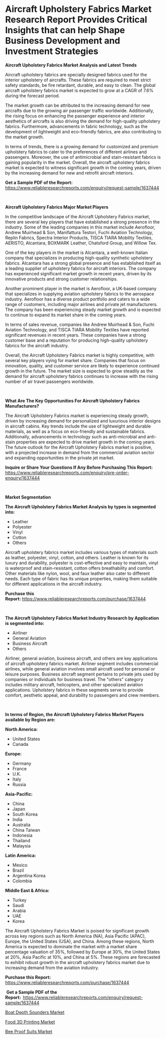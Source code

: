 <p><h1>Aircraft Upholstery Fabrics Market Research Report Provides Critical Insights that can help Shape Business Development and Investment Strategies</h1></p><p><strong>Aircraft Upholstery Fabrics Market Analysis and Latest Trends</strong></p>
<p><p>Aircraft upholstery fabrics are specially designed fabrics used for the interior upholstery of aircrafts. These fabrics are required to meet strict safety standards, be fire retardant, durable, and easy to clean. The global aircraft upholstery fabrics market is expected to grow at a CAGR of 7.6% during the forecast period.</p><p>The market growth can be attributed to the increasing demand for new aircrafts due to the growing air passenger traffic worldwide. Additionally, the rising focus on enhancing the passenger experience and interior aesthetics of aircrafts is also driving the demand for high-quality upholstery fabrics. Furthermore, advancements in fabric technology, such as the development of lightweight and eco-friendly fabrics, are also contributing to the market growth.</p><p>In terms of trends, there is a growing demand for customized and premium upholstery fabrics to cater to the preferences of different airlines and passengers. Moreover, the use of antimicrobial and stain-resistant fabrics is gaining popularity in the market. Overall, the aircraft upholstery fabrics market is expected to witness significant growth in the coming years, driven by the increasing demand for new and retrofit aircraft interiors.</p></p>
<p><strong>Get a Sample PDF of the Report:&nbsp;</strong> <a href="https://www.reliableresearchreports.com/enquiry/request-sample/1637444">https://www.reliableresearchreports.com/enquiry/request-sample/1637444</a></p>
<p>&nbsp;</p>
<p><strong>Aircraft Upholstery Fabrics Major Market Players</strong></p>
<p><p>In the competitive landscape of the Aircraft Upholstery Fabrics market, there are several key players that have established a strong presence in the industry. Some of the leading companies in this market include Aerofloor, Andrew Muirhead & Son, Manifattura Testori, Fuchi Aviation Technology, Replin Fabrics, Spectra Interior Products, TISCA TIARA Mobility Textiles, AERISTO, Alcantara, BOXMARK Leather, Chatsford Group, and Willow Tex.</p><p>One of the key players in the market is Alcantara, a well-known Italian company that specializes in producing high-quality synthetic upholstery fabrics. Alcantara has a strong global presence and has established itself as a leading supplier of upholstery fabrics for aircraft interiors. The company has experienced significant market growth in recent years, driven by its innovative products and strong customer relationships.</p><p>Another prominent player in the market is Aerofloor, a UK-based company that specializes in supplying aviation upholstery fabrics to the aerospace industry. Aerofloor has a diverse product portfolio and caters to a wide range of customers, including major airlines and private jet manufacturers. The company has been experiencing steady market growth and is expected to continue to expand its market share in the coming years.</p><p>In terms of sales revenue, companies like Andrew Muirhead & Son, Fuchi Aviation Technology, and TISCA TIARA Mobility Textiles have reported significant revenues in recent years. These companies have a strong customer base and a reputation for producing high-quality upholstery fabrics for the aircraft industry.</p><p>Overall, the Aircraft Upholstery Fabrics market is highly competitive, with several key players vying for market share. Companies that focus on innovation, quality, and customer service are likely to experience continued growth in the future. The market size is expected to grow steadily as the demand for aircraft upholstery fabrics continues to increase with the rising number of air travel passengers worldwide.</p></p>
<p>&nbsp;</p>
<p><strong>What Are The Key Opportunities For Aircraft Upholstery Fabrics Manufacturers?</strong></p>
<p><p>The Aircraft Upholstery Fabrics market is experiencing steady growth, driven by increasing demand for personalized and luxurious interior designs in aircraft cabins. Key trends include the use of lightweight and durable materials, as well as a focus on eco-friendly and sustainable fabrics. Additionally, advancements in technology such as anti-microbial and anti-stain properties are expected to drive market growth in the coming years. The future outlook for the Aircraft Upholstery Fabrics market is positive, with a projected increase in demand from the commercial aviation sector and expanding opportunities in the private jet market.</p></p>
<p><strong>Inquire or Share Your Questions If Any Before Purchasing This Report:</strong> <a href="https://www.reliableresearchreports.com/enquiry/pre-order-enquiry/1637444">https://www.reliableresearchreports.com/enquiry/pre-order-enquiry/1637444</a></p>
<p>&nbsp;</p>
<p><strong>Market Segmentation</strong></p>
<p><strong>The Aircraft Upholstery Fabrics Market Analysis by types is segmented into:</strong></p>
<p><ul><li>Leather</li><li>Polyester</li><li>Vinyl</li><li>Cotton</li><li>Others</li></ul></p>
<p><p>Aircraft upholstery fabrics market includes various types of materials such as leather, polyester, vinyl, cotton, and others. Leather is known for its luxury and durability, polyester is cost-effective and easy to maintain, vinyl is waterproof and stain-resistant, cotton offers breathability and comfort. Other materials like nylon, wool, and faux leather also cater to different needs. Each type of fabric has its unique properties, making them suitable for different applications in the aircraft industry.</p></p>
<p><strong>Purchase this Report:&nbsp;</strong><a href="https://www.reliableresearchreports.com/purchase/1637444">https://www.reliableresearchreports.com/purchase/1637444</a></p>
<p>&nbsp;</p>
<p><strong>The Aircraft Upholstery Fabrics Market Industry Research by Application is segmented into:</strong></p>
<p><ul><li>Airliner</li><li>General Aviation</li><li>Business Aircraft</li><li>Others</li></ul></p>
<p><p>Airliner, general aviation, business aircraft, and others are key applications of aircraft upholstery fabrics market. Airliner segment includes commercial airlines, while general aviation involves small aircraft used for personal or leisure purposes. Business aircraft segment pertains to private jets used by companies or individuals for business travel. The "others" category includes military aircraft, helicopters, and other specialized aviation applications. Upholstery fabrics in these segments serve to provide comfort, aesthetic appeal, and durability to passengers and crew members.</p></p>
<p>&nbsp;</p>
<p><strong>In terms of Region, the Aircraft Upholstery Fabrics Market Players available by Region are:</strong></p>
<p>
    <p> <strong> North America: </strong>
        <ul>
            <li>United States</li>
            <li>Canada</li>
        </ul>
        </p> 
    <p> <strong> Europe: </strong>
        <ul>
            <li>Germany</li>
            <li>France</li>
            <li>U.K.</li>
            <li>Italy</li>
            <li>Russia</li>
        </ul>
        </p> 
    <p> <strong> Asia-Pacific: </strong>
        <ul>
            <li>China</li>
            <li>Japan</li>
            <li>South Korea</li>
            <li>India</li>
            <li>Australia</li>
            <li>China Taiwan</li>
            <li>Indonesia</li>
            <li>Thailand</li>
            <li>Malaysia</li>
        </ul>
        </p> 
    <p> <strong> Latin America: </strong>
        <ul>
            <li>Mexico</li>
            <li>Brazil</li>
            <li>Argentina Korea</li>
            <li>Colombia</li>
        </ul>
        </p> 
    <p> <strong> Middle East & Africa: </strong>
        <ul>
            <li>Turkey</li>
            <li>Saudi</li>
            <li>Arabia</li>
            <li>UAE</li>
            <li>Korea</li>
        </ul>
    </p>
    </p>
<p><p>The Aircraft Upholstery Fabrics Market is poised for significant growth across key regions such as North America (NA), Asia Pacific (APAC), Europe, the United States (USA), and China. Among these regions, North America is expected to dominate the market with a market share percentage valuation of 35%, followed by Europe at 30%, the United States at 20%, Asia Pacific at 10%, and China at 5%. These regions are forecasted to exhibit robust growth in the aircraft upholstery fabrics market due to increasing demand from the aviation industry.</p></p>
<p><strong>Purchase this Report: </strong><a href="https://www.reliableresearchreports.com/purchase/1637444">https://www.reliableresearchreports.com/purchase/1637444</a></p>
<p>&nbsp;<strong>Get a Sample PDF of the Report:&nbsp;&nbsp;</strong><a href="https://www.reliableresearchreports.com/enquiry/request-sample/1637444">https://www.reliableresearchreports.com/enquiry/request-sample/1637444</a></p>
<p><strong></strong></p>
<p><p><a href="https://view.publitas.com/reportprime-1/boat-depth-sounders-market-insights-market-players-and-forecast-till-2030/">Boat Depth Sounders Market</a></p><p><a href="https://view.publitas.com/reportprime-1/food-3d-printing-market-insights-market-players-and-forecast-till-2030/">Food 3D Printing Market</a></p><p><a href="https://view.publitas.com/reportprime-1/bee-proof-suits-market-analysis-and-market-size-global-industry-overview-market-segmentation-and-forecast-2023-to-2030/">Bee Proof Suits Market</a></p></p>